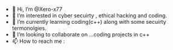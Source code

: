 - 👋 Hi, I’m @Xero-x77
- 👀 I’m interested in cyber secuirty , ethical hacking and coding.
- 🌱 I’m currently learning coding(c++) along with some secuirty termonolgies.
- 💞️ I’m looking to collaborate on ...coding projects in c++
- 📫 How to reach me :

<!---
Xero-x77/Xero-x77 is a ✨ special ✨ repository because its `README.md` (this file) appears on your GitHub profile.
You can click the Preview link to take a look at your changes.
--->
